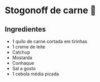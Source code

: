 # Stogonoff de carne :meat_on_bone:



## Ingredientes

* 1 quilo de carne cortada em tirinhas
* 1 creme de leite
* Catchup
* Mostarda
* Conhaque
* Sal a gosto
* 1 cebola média picada





